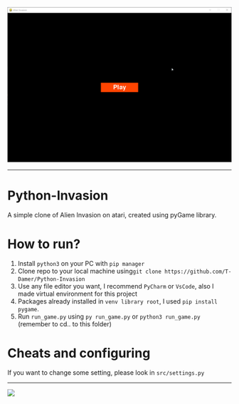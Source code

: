 ![demo](res/demo.gif)

---

# Python-Invasion

A simple clone of Alien Invasion on atari, created using pyGame library.

# How to run?

1. Install `python3` on your PC with `pip manager`
2. Clone repo to your local machine using`git clone https://github.com/T-Damer/Python-Invasion`
3. Use any file editor you want, I recommend `PyCharm` or `VsCode`, also I made virtual environment for this project
4. Packages already installed in `venv library root`, I used `pip install pygame`.
5. Run `run_game.py` using `py run_game.py` or `python3 run_game.py` (remember to cd.. to this folder)

# Cheats and configuring

If you want to change some setting, please look in `src/settings.py`

---

<a href="https://www.buymeacoffee.com/tdamer"><img src="https://img.buymeacoffee.com/button-api/?text=Support me with a coffee&emoji=☕️&slug=tdamer&button_colour=ffcc33&font_colour=000&font_family=Lato&outline_colour=000&coffee_colour=000"></a>
